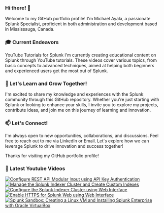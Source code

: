 ### Hi there! 👋

Welcome to my GitHub portfolio profile! I'm Michael Ayala, a passionate Splunk Specialist, proficient in both administration and development based in Mississauga, Canada.

### 🎓 Current Endeavors <br>
YouTube Tutorials for Splunk
I'm currently creating educational content on Splunk through YouTube tutorials. These videos cover various topics, from basic concepts to advanced techniques, aimed at helping both beginners and experienced users get the most out of Splunk.

### 🌱 Let's Learn and Grow Together! <br>
I'm excited to share my knowledge and experiences with the Splunk community through this GitHub repository. Whether you're just starting with Splunk or looking to enhance your skills, I invite you to explore my projects, contribute ideas, and join me on this journey of learning and innovation.

### 📫 Let's Connect! <br>
I'm always open to new opportunities, collaborations, and discussions. Feel free to reach out to me via LinkedIn or Email. Let's explore how we can leverage Splunk to drive innovation and success together!

Thanks for visiting my GitHub portfolio profile!

### 🎥 Latest Youtube Videos

<!-- BEGIN YOUTUBE-CARDS -->
[![Configure REST API Modular Input using API Key Authentication](https://ytcards.demolab.com/?id=rbz0AdL2NRo&title=Configure+REST+API+Modular+Input+using+API+Key+Authentication&lang=en&timestamp=1708124428&background_color=%230d1117&title_color=%23ffffff&stats_color=%23dedede&max_title_lines=1&width=250&border_radius=5 "Configure REST API Modular Input using API Key Authentication")](https://www.youtube.com/watch?v=rbz0AdL2NRo)
[![Manage the Splunk Indexer Cluster and Create Custom Indexes](https://ytcards.demolab.com/?id=fblffebu6O8&title=Manage+the+Splunk+Indexer+Cluster+and+Create+Custom+Indexes&lang=en&timestamp=1707282020&background_color=%230d1117&title_color=%23ffffff&stats_color=%23dedede&max_title_lines=1&width=250&border_radius=5 "Manage the Splunk Indexer Cluster and Create Custom Indexes")](https://www.youtube.com/watch?v=fblffebu6O8)
[![Configure the Splunk Indexer Cluster using Web Interface](https://ytcards.demolab.com/?id=Qyk1DbW1Qm4&title=Configure+the+Splunk+Indexer+Cluster+using+Web+Interface&lang=en&timestamp=1706596680&background_color=%230d1117&title_color=%23ffffff&stats_color=%23dedede&max_title_lines=1&width=250&border_radius=5 "Configure the Splunk Indexer Cluster using Web Interface")](https://www.youtube.com/watch?v=Qyk1DbW1Qm4)
[![Enable HTTPS for Splunk Web using Web Interface](https://ytcards.demolab.com/?id=7LAMjNwjRzE&title=Enable+HTTPS+for+Splunk+Web+using+Web+Interface&lang=en&timestamp=1706290553&background_color=%230d1117&title_color=%23ffffff&stats_color=%23dedede&max_title_lines=1&width=250&border_radius=5 "Enable HTTPS for Splunk Web using Web Interface")](https://www.youtube.com/watch?v=7LAMjNwjRzE)
[![Splunk Sandbox: Creating a Linux VM and Installing Splunk Enterprise with Oracle VirtualBox](https://ytcards.demolab.com/?id=r2psHD39Hv0&title=Splunk+Sandbox%3A+Creating+a+Linux+VM+and+Installing+Splunk+Enterprise+with+Oracle+VirtualBox&lang=en&timestamp=1706140801&background_color=%230d1117&title_color=%23ffffff&stats_color=%23dedede&max_title_lines=1&width=250&border_radius=5 "Splunk Sandbox: Creating a Linux VM and Installing Splunk Enterprise with Oracle VirtualBox")](https://www.youtube.com/watch?v=r2psHD39Hv0)
<!-- END YOUTUBE-CARDS -->
